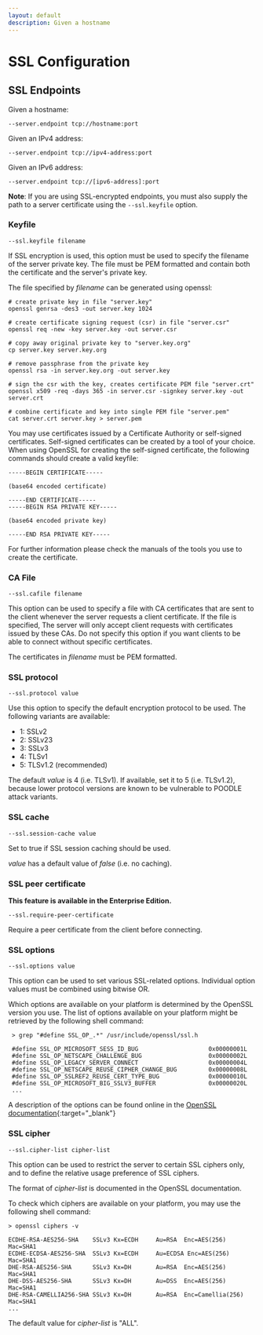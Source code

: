 ```yaml
---
layout: default
description: Given a hostname
---
```

SSL Configuration
=================

SSL Endpoints
-------------

Given a hostname:

`--server.endpoint tcp://hostname:port`

Given an IPv4 address:

`--server.endpoint tcp://ipv4-address:port`

Given an IPv6 address:

`--server.endpoint tcp://[ipv6-address]:port`

**Note**: If you are using SSL-encrypted endpoints, you must also supply the
path to a server certificate using the `--ssl.keyfile` option.

### Keyfile

`--ssl.keyfile filename`

If SSL encryption is used, this option must be used to specify the filename of
the server private key. The file must be PEM formatted and contain both the
certificate and the server's private key.

The file specified by *filename* can be generated using openssl:

```
# create private key in file "server.key"
openssl genrsa -des3 -out server.key 1024

# create certificate signing request (csr) in file "server.csr"
openssl req -new -key server.key -out server.csr

# copy away original private key to "server.key.org"
cp server.key server.key.org

# remove passphrase from the private key
openssl rsa -in server.key.org -out server.key

# sign the csr with the key, creates certificate PEM file "server.crt"
openssl x509 -req -days 365 -in server.csr -signkey server.key -out server.crt

# combine certificate and key into single PEM file "server.pem"
cat server.crt server.key > server.pem
```

You may use certificates issued by a Certificate Authority or self-signed
certificates. Self-signed certificates can be created by a tool of your
choice. When using OpenSSL for creating the self-signed certificate, the
following commands should create a valid keyfile:

```
-----BEGIN CERTIFICATE-----

(base64 encoded certificate)

-----END CERTIFICATE-----
-----BEGIN RSA PRIVATE KEY-----

(base64 encoded private key)

-----END RSA PRIVATE KEY-----
```

For further information please check the manuals of the tools you use to create
the certificate.

### CA File

`--ssl.cafile filename`

This option can be used to specify a file with CA certificates that are sent to
the client whenever the server requests a client certificate. If the file is
specified, The server will only accept client requests with certificates issued
by these CAs. Do not specify this option if you want clients to be able to
connect without specific certificates.

The certificates in *filename* must be PEM formatted.

### SSL protocol

`--ssl.protocol value`

Use this option to specify the default encryption protocol to be used.  The
following variants are available:

- 1: SSLv2
- 2: SSLv23
- 3: SSLv3
- 4: TLSv1
- 5: TLSv1.2 (recommended)

The default *value* is 4 (i.e. TLSv1). If available, set it to 5 (i.e. TLSv1.2),
because lower protocol versions are known to be vulnerable to POODLE attack
variants.

### SSL cache

`--ssl.session-cache value`

Set to true if SSL session caching should be used.

*value* has a default value of *false* (i.e. no caching).


### SSL peer certificate

__This feature is available in the Enterprise Edition.__

`--ssl.require-peer-certificate`

Require a peer certificate from the client before connecting.

### SSL options

`--ssl.options value`

This option can be used to set various SSL-related options. Individual option
values must be combined using bitwise OR.

Which options are available on your platform is determined by the OpenSSL
version you use. The list of options available on your platform might be
retrieved by the following shell command:

```
 > grep "#define SSL_OP_.*" /usr/include/openssl/ssl.h

 #define SSL_OP_MICROSOFT_SESS_ID_BUG                    0x00000001L
 #define SSL_OP_NETSCAPE_CHALLENGE_BUG                   0x00000002L
 #define SSL_OP_LEGACY_SERVER_CONNECT                    0x00000004L
 #define SSL_OP_NETSCAPE_REUSE_CIPHER_CHANGE_BUG         0x00000008L
 #define SSL_OP_SSLREF2_REUSE_CERT_TYPE_BUG              0x00000010L
 #define SSL_OP_MICROSOFT_BIG_SSLV3_BUFFER               0x00000020L
 ...
```

A description of the options can be found online in the
[OpenSSL documentation](http://www.openssl.org/docs/ssl/SSL_CTX_set_options.html){:target="_blank"}

### SSL cipher

`--ssl.cipher-list cipher-list`

This option can be used to restrict the server to certain SSL ciphers only, and
to define the relative usage preference of SSL ciphers.

The format of *cipher-list* is documented in the OpenSSL documentation.

To check which ciphers are available on your platform, you may use the
following shell command:

```
> openssl ciphers -v

ECDHE-RSA-AES256-SHA    SSLv3 Kx=ECDH     Au=RSA  Enc=AES(256)  Mac=SHA1
ECDHE-ECDSA-AES256-SHA  SSLv3 Kx=ECDH     Au=ECDSA Enc=AES(256)  Mac=SHA1
DHE-RSA-AES256-SHA      SSLv3 Kx=DH       Au=RSA  Enc=AES(256)  Mac=SHA1
DHE-DSS-AES256-SHA      SSLv3 Kx=DH       Au=DSS  Enc=AES(256)  Mac=SHA1
DHE-RSA-CAMELLIA256-SHA SSLv3 Kx=DH       Au=RSA  Enc=Camellia(256)
Mac=SHA1
...
```

The default value for *cipher-list* is "ALL".
